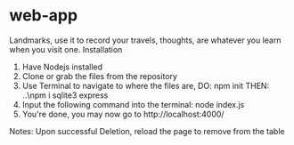 # web-app
Landmarks, use it to record your travels, thoughts, are whatever you learn when you visit one.
Installation
1. Have Nodejs installed
2. Clone or grab the files from the repository
3. Use Terminal to navigate to where the files are, DO: npm init THEN: ..\npm i sqlite3 express
4. Input the following command into the terminal: node index.js
5. You're done, you may now go to http://localhost:4000/

Notes:
Upon successful Deletion, reload the page to remove from the table